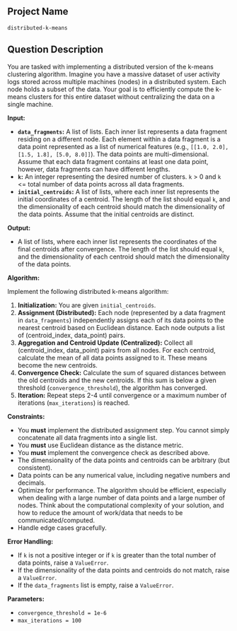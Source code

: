 ## Project Name

```
distributed-k-means
```

## Question Description

You are tasked with implementing a distributed version of the k-means clustering algorithm.  Imagine you have a massive dataset of user activity logs stored across multiple machines (nodes) in a distributed system.  Each node holds a subset of the data. Your goal is to efficiently compute the k-means clusters for this entire dataset without centralizing the data on a single machine.

**Input:**

*   **`data_fragments`:** A list of lists. Each inner list represents a data fragment residing on a different node. Each element within a data fragment is a data point represented as a list of numerical features (e.g., `[[1.0, 2.0], [1.5, 1.8], [5.0, 8.0]]`). The data points are multi-dimensional.  Assume that each data fragment contains at least one data point, however, data fragments can have different lengths.
*   **`k`:** An integer representing the desired number of clusters. `k` > 0 and `k` <= total number of data points across all data fragments.
*   **`initial_centroids`:** A list of lists, where each inner list represents the initial coordinates of a centroid. The length of the list should equal `k`, and the dimensionality of each centroid should match the dimensionality of the data points. Assume that the initial centroids are distinct.

**Output:**

*   A list of lists, where each inner list represents the coordinates of the final centroids after convergence.  The length of the list should equal `k`, and the dimensionality of each centroid should match the dimensionality of the data points.

**Algorithm:**

Implement the following distributed k-means algorithm:

1.  **Initialization:** You are given `initial_centroids`.
2.  **Assignment (Distributed):** Each node (represented by a data fragment in `data_fragments`) independently assigns each of its data points to the nearest centroid based on Euclidean distance. Each node outputs a list of (centroid_index, data_point) pairs.
3.  **Aggregation and Centroid Update (Centralized):**  Collect all (centroid_index, data_point) pairs from all nodes. For each centroid, calculate the mean of all data points assigned to it.  These means become the new centroids.
4.  **Convergence Check:**  Calculate the sum of squared distances between the old centroids and the new centroids. If this sum is below a given threshold (`convergence_threshold`), the algorithm has converged.
5.  **Iteration:** Repeat steps 2-4 until convergence or a maximum number of iterations (`max_iterations`) is reached.

**Constraints:**

*   You **must** implement the distributed assignment step.  You cannot simply concatenate all data fragments into a single list.
*   You **must** use Euclidean distance as the distance metric.
*   You **must** implement the convergence check as described above.
*   The dimensionality of the data points and centroids can be arbitrary (but consistent).
*   Data points can be any numerical value, including negative numbers and decimals.
*   Optimize for performance. The algorithm should be efficient, especially when dealing with a large number of data points and a large number of nodes. Think about the computational complexity of your solution, and how to reduce the amount of work/data that needs to be communicated/computed.
*   Handle edge cases gracefully.

**Error Handling:**

*   If `k` is not a positive integer or if `k` is greater than the total number of data points, raise a `ValueError`.
*   If the dimensionality of the data points and centroids do not match, raise a `ValueError`.
*   If the `data_fragments` list is empty, raise a `ValueError`.

**Parameters:**

*   `convergence_threshold = 1e-6`
*   `max_iterations = 100`
